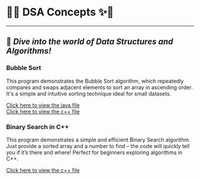 # 🌟✨ **DSA Concepts** ✨🌟
---
🧠 *Dive into the world of Data Structures and Algorithms!*
---

### Bubble Sort

This program demonstrates the Bubble Sort algorithm, which repeatedly compares and swaps adjacent elements to sort an array in ascending order. It's a simple and intuitive sorting technique ideal for small datasets.

[Click here to view the java file](bubble_sort.java)
</br>
[Click here to view the c++ file](bubble_sort.cpp)

### Binary Search in C++

This program demonstrates a simple and efficient Binary Search algorithm. Just provide a sorted array and a number to find – the code will quickly tell you if it’s there and where! Perfect for beginners exploring algorithms in C++.

[Click here to view the c++ file](binary_search.cpp)
